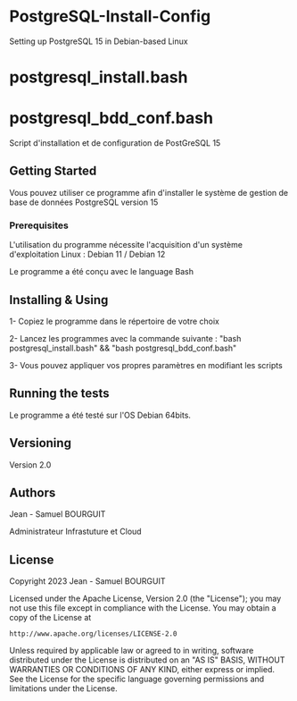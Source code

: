 # PostgreSQL-Install-Config
Setting up PostgreSQL 15 in Debian-based Linux

# postgresql_install.bash
# postgresql_bdd_conf.bash

Script d'installation et de configuration de PostGreSQL 15

## Getting Started

Vous pouvez utiliser ce programme afin d'installer le système de gestion de base de données PostgreSQL version 15 

### Prerequisites

L'utilisation du programme nécessite l'acquisition d'un système d'exploitation Linux : Debian 11 / Debian 12 

Le programme a été conçu avec le language Bash

## Installing & Using

1- Copiez le  programme dans le répertoire de votre choix

2- Lancez les programmes avec la commande suivante : "bash postgresql_install.bash" && "bash postgresql_bdd_conf.bash"

3- Vous pouvez appliquer vos propres paramètres en modifiant les scripts

## Running the tests

Le programme a été testé sur l'OS Debian 64bits. 

## Versioning

Version 2.0 

## Authors

Jean - Samuel BOURGUIT 

Administrateur Infrastuture et Cloud

## License
Copyright 2023 Jean - Samuel BOURGUIT

Licensed under the Apache License, Version 2.0 (the "License");
you may not use this file except in compliance with the License.
You may obtain a copy of the License at

    http://www.apache.org/licenses/LICENSE-2.0

Unless required by applicable law or agreed to in writing, software
distributed under the License is distributed on an "AS IS" BASIS,
WITHOUT WARRANTIES OR CONDITIONS OF ANY KIND, either express or implied.
See the License for the specific language governing permissions and
limitations under the License.
